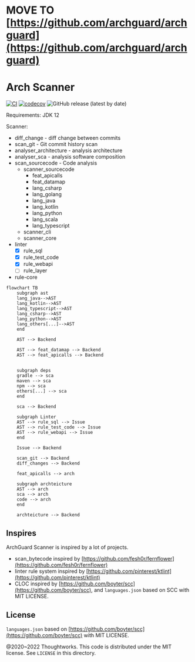 # MOVE TO [https://github.com/archguard/archguard](https://github.com/archguard/archguard)

# Arch Scanner

[![CI](https://github.com/archguard/scanner/actions/workflows/ci.yaml/badge.svg)](https://github.com/archguard/scanner/actions/workflows/ci.yaml)
[![codecov](https://codecov.io/gh/archguard/scanner/branch/master/graph/badge.svg?token=RSAOWTRFMT)](https://codecov.io/gh/archguard/scanner)
![GitHub release (latest by date)](https://img.shields.io/github/v/release/archguard/scanner)

Requirements: JDK 12

Scanner:

* diff_change - diff change between commits
* scan_git - Git commit history scan
* analyser_architecture - analysis architecture
* analyser_sca - analysis software composition
* scan_sourcecode - Code analysis
  * scanner_sourcecode
       * feat_apicalls
       * feat_datamap
       * lang_csharp
       * lang_golang
       * lang_java
       * lang_kotlin
       * lang_python
       * lang_scala
       * lang_typescript
  * scanner_cli
  * scanner_core
* linter
  * [x] rule_sql
  * [x] rule_test_code
  * [x] rule_webapi
  * [ ] rule_layer
* rule-core

```mermaid
flowchart TB
    subgraph ast
    lang_java-->AST
    lang_kotlin-->AST
    lang_typescript-->AST
    lang_csharp-->AST
    lang_python-->AST
    lang_others[...]-->AST
    end

    AST --> Backend

    AST --> feat_datamap --> Backend
    AST --> feat_apicalls --> Backend

    
    subgraph deps
    gradle --> sca
    maven --> sca
    npm --> sca
    others[...] --> sca
    end

    sca --> Backend

    subgraph Linter
    AST --> rule_sql --> Issue
    AST --> rule_test_code --> Issue
    AST --> rule_webapi --> Issue
    end

    Issue --> Backend

    scan_git --> Backend
    diff_changes --> Backend

    feat_apicalls --> arch

    subgraph archteicture
    AST --> arch
    sca --> arch
    code --> arch
    end

    archteicture --> Backend
```

## Inspires

ArchGuard Scanner is inspired by a lot of projects.

- scan_bytecode inspired by [https://github.com/fesh0r/fernflower](https://github.com/fesh0r/fernflower)
- linter rule system inspired by [https://github.com/pinterest/ktlint](https://github.com/pinterest/ktlint)
- CLOC inspired by [https://github.com/boyter/scc](https://github.com/boyter/scc), and `languages.json` based on SCC with MIT LICENSE.

License
---

`languages.json` based on [https://github.com/boyter/scc](https://github.com/boyter/scc) with MIT LICENSE.

@2020~2022 Thoughtworks. This code is distributed under the MIT license. See `LICENSE` in this directory.
